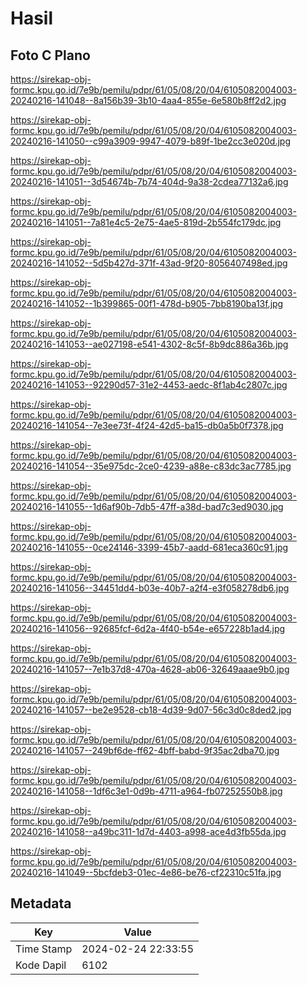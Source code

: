# Hasil

## Foto C Plano

https://sirekap-obj-formc.kpu.go.id/7e9b/pemilu/pdpr/61/05/08/20/04/6105082004003-20240216-141048--8a156b39-3b10-4aa4-855e-6e580b8ff2d2.jpg

https://sirekap-obj-formc.kpu.go.id/7e9b/pemilu/pdpr/61/05/08/20/04/6105082004003-20240216-141050--c99a3909-9947-4079-b89f-1be2cc3e020d.jpg

https://sirekap-obj-formc.kpu.go.id/7e9b/pemilu/pdpr/61/05/08/20/04/6105082004003-20240216-141051--3d54674b-7b74-404d-9a38-2cdea77132a6.jpg

https://sirekap-obj-formc.kpu.go.id/7e9b/pemilu/pdpr/61/05/08/20/04/6105082004003-20240216-141051--7a81e4c5-2e75-4ae5-819d-2b554fc179dc.jpg

https://sirekap-obj-formc.kpu.go.id/7e9b/pemilu/pdpr/61/05/08/20/04/6105082004003-20240216-141052--5d5b427d-371f-43ad-9f20-8056407498ed.jpg

https://sirekap-obj-formc.kpu.go.id/7e9b/pemilu/pdpr/61/05/08/20/04/6105082004003-20240216-141052--1b399865-00f1-478d-b905-7bb8190ba13f.jpg

https://sirekap-obj-formc.kpu.go.id/7e9b/pemilu/pdpr/61/05/08/20/04/6105082004003-20240216-141053--ae027198-e541-4302-8c5f-8b9dc886a36b.jpg

https://sirekap-obj-formc.kpu.go.id/7e9b/pemilu/pdpr/61/05/08/20/04/6105082004003-20240216-141053--92290d57-31e2-4453-aedc-8f1ab4c2807c.jpg

https://sirekap-obj-formc.kpu.go.id/7e9b/pemilu/pdpr/61/05/08/20/04/6105082004003-20240216-141054--7e3ee73f-4f24-42d5-ba15-db0a5b0f7378.jpg

https://sirekap-obj-formc.kpu.go.id/7e9b/pemilu/pdpr/61/05/08/20/04/6105082004003-20240216-141054--35e975dc-2ce0-4239-a88e-c83dc3ac7785.jpg

https://sirekap-obj-formc.kpu.go.id/7e9b/pemilu/pdpr/61/05/08/20/04/6105082004003-20240216-141055--1d6af90b-7db5-47ff-a38d-bad7c3ed9030.jpg

https://sirekap-obj-formc.kpu.go.id/7e9b/pemilu/pdpr/61/05/08/20/04/6105082004003-20240216-141055--0ce24146-3399-45b7-aadd-681eca360c91.jpg

https://sirekap-obj-formc.kpu.go.id/7e9b/pemilu/pdpr/61/05/08/20/04/6105082004003-20240216-141056--34451dd4-b03e-40b7-a2f4-e3f058278db6.jpg

https://sirekap-obj-formc.kpu.go.id/7e9b/pemilu/pdpr/61/05/08/20/04/6105082004003-20240216-141056--92685fcf-6d2a-4f40-b54e-e657228b1ad4.jpg

https://sirekap-obj-formc.kpu.go.id/7e9b/pemilu/pdpr/61/05/08/20/04/6105082004003-20240216-141057--7e1b37d8-470a-4628-ab06-32649aaae9b0.jpg

https://sirekap-obj-formc.kpu.go.id/7e9b/pemilu/pdpr/61/05/08/20/04/6105082004003-20240216-141057--be2e9528-cb18-4d39-9d07-56c3d0c8ded2.jpg

https://sirekap-obj-formc.kpu.go.id/7e9b/pemilu/pdpr/61/05/08/20/04/6105082004003-20240216-141057--249bf6de-ff62-4bff-babd-9f35ac2dba70.jpg

https://sirekap-obj-formc.kpu.go.id/7e9b/pemilu/pdpr/61/05/08/20/04/6105082004003-20240216-141058--1df6c3e1-0d9b-4711-a964-fb07252550b8.jpg

https://sirekap-obj-formc.kpu.go.id/7e9b/pemilu/pdpr/61/05/08/20/04/6105082004003-20240216-141058--a49bc311-1d7d-4403-a998-ace4d3fb55da.jpg

https://sirekap-obj-formc.kpu.go.id/7e9b/pemilu/pdpr/61/05/08/20/04/6105082004003-20240216-141049--5bcfdeb3-01ec-4e86-be76-cf22310c51fa.jpg


## Metadata

| Key        | Value               |
| ---------- | ------------------- |
| Time Stamp | 2024-02-24 22:33:55 |
| Kode Dapil | 6102                |



